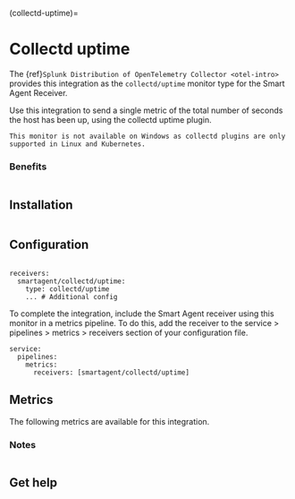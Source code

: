 (collectd-uptime)=

# Collectd uptime

<meta name="Description" content="Use this Splunk Observability Cloud integration for the Collectd Uptime monitor. See benefits, install, configuration, and metrics">

The {ref}`Splunk Distribution of OpenTelemetry Collector <otel-intro>` provides this integration as the `collectd/uptime` monitor type for the Smart Agent Receiver.

Use this integration to send a single metric of the total number of seconds the host has been up, using the collectd uptime plugin.

```{note}
This monitor is not available on Windows as collectd plugins are only supported in Linux and Kubernetes. 
```

### Benefits

```{include} /_includes/benefits.md
```

## Installation

```{include} /_includes/collector-installation-linux.md
```

## Configuration

```{include} /_includes/configuration.md
```

```
receivers:
  smartagent/collectd/uptime:
    type: collectd/uptime
    ... # Additional config
```

To complete the integration, include the Smart Agent receiver using this monitor in a metrics pipeline. To do this, add the receiver to the service > pipelines > metrics > receivers section of your configuration file.

```
service:
  pipelines:
    metrics:
      receivers: [smartagent/collectd/uptime]
```

## Metrics

The following metrics are available for this integration.

<div class="metrics-yaml" url="https://raw.githubusercontent.com/signalfx/signalfx-agent/main/pkg/monitors/collectd/uptime/metadata.yaml"></div>

### Notes

```{include} /_includes/metric-defs.md
```

## Get help

```{include} /_includes/troubleshooting.md
```
